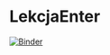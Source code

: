 # LekcjaEnter
[![Binder](https://mybinder.org/badge_logo.svg)](https://mybinder.org/v2/gh/Agnieszka-PK/LekcjaEnter/main)
